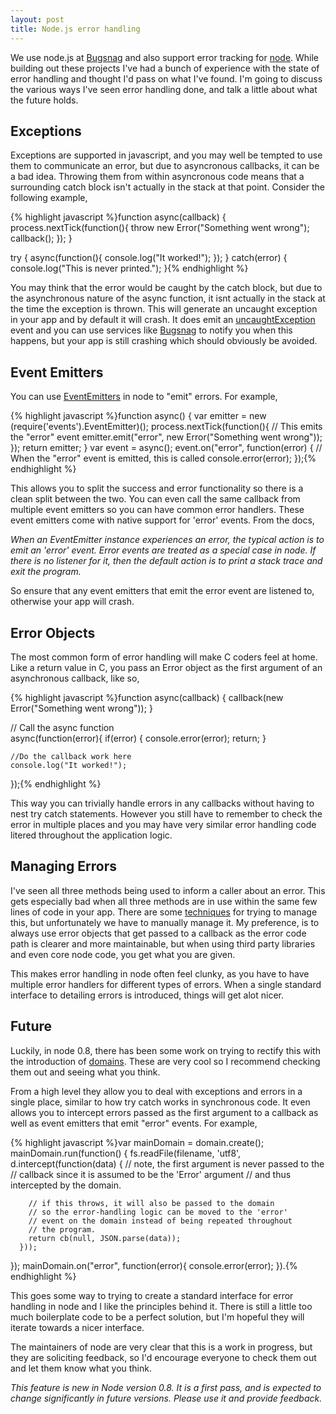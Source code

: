 ```yaml
--- 
layout: post
title: Node.js error handling
---
```


We use node.js at [Bugsnag](https://bugsnag.com) and also support error tracking for [node](https://bugsnag.com/docs/notifiers/node). While building out these projects I've had a bunch of experience with the state of error handling and thought I'd pass on what I've found. I'm going to discuss the various ways I've seen error handling done, and talk a little about what the future holds.

## Exceptions

Exceptions are supported in javascript, and you may well be tempted to use them to communicate an error, but due to asyncronous callbacks, it can be a bad idea. Throwing them from within asyncronous code means that a surrounding catch block isn't actually in the stack at that point. Consider the following example,

{% highlight javascript %}function async(callback) {
    process.nextTick(function(){
        throw new Error("Something went wrong");
        callback();
    });
}

try {
    async(function(){
        console.log("It worked!");
    });
} catch(error) {
    console.log("This is never printed.");
}{% endhighlight %}

You may think that the error would be caught by the catch block, but due to the asynchronous nature of the async function, it isnt actually in the stack at the time the exception is thrown. This will generate an uncaught exception in your app and by default it will crash. It does emit an [uncaughtException](http://nodejs.org/api/process.html#process_event_uncaughtexception) event and you can use services like [Bugsnag](http://bugsnag.com) to notify you when this happens, but your app is still crashing which should obviously be avoided.

## Event Emitters

You can use [EventEmitters](http://nodejs.org/api/events.html#events_class_events_eventemitter) in node to "emit" errors. For example,

{% highlight javascript %}function async() {
    var emitter = new (require('events').EventEmitter)();
    process.nextTick(function(){
        // This emits the "error" event
        emitter.emit("error", new Error("Something went wrong"));
    });
    return emitter;
}
var event = async();
event.on("error", function(error) {
    // When the "error" event is emitted, this is called
    console.error(error);
});{% endhighlight %}

This allows you to split the success and error functionality so there is a clean split between the two. You can even call the same callback from multiple event emitters so you can have common error handlers. These event emitters come with native support for 'error' events. From the docs,

<em>When an EventEmitter instance experiences an error, the typical action is to emit an 'error' event. Error events are treated as a special case in node. If there is no listener for it, then the default action is to print a stack trace and exit the program.</em>

So ensure that any event emitters that emit the error event are listened to, otherwise your app will crash.

## Error Objects

The most common form of error handling will make C coders feel at home. Like a return value in C, you pass an Error object as the first argument of an asynchronous callback, like so,

{% highlight javascript %}function async(callback) {
    callback(new Error("Something went wrong"));
}

// Call the async function    
async(function(error){
    if(error) {
        console.error(error);
        return;
    }
    
    //Do the callback work here
    console.log("It worked!");
});{% endhighlight %}

This way you can trivially handle errors in any callbacks without having to nest try catch statements. However you still have to remember to check the error in multiple places and you may have very similar error handling code litered throughout the application logic.

## Managing Errors

I've seen all three methods being used to inform a caller about an error. This gets especially bad when all three methods are in use within the same few lines of code in your app. There are some [techniques](http://dc-syntropy.blogspot.com/2012/03/error-handling-in-nodejs.html) for trying to manage this, but unfortunately we have to manually manage it. My preference, is to always use error objects that get passed to a callback as the error code path is clearer and more maintainable, but when using third party libraries and even core node code, you get what you are given.

This makes error handling in node often feel clunky, as you have to have multiple error handlers for different types of errors. When a single standard interface to detailing errors is introduced, things will get alot nicer.

## Future

Luckily, in node 0.8, there has been some work on trying to rectify this with the introduction of [domains](http://nodejs.org/api/domain.html). These are very cool so I recommend checking them out and seeing what you think. 

From a high level they allow you to deal with exceptions and errors in a single place, similar to how try catch works in synchronous code. It even allows you to intercept errors passed as the first argument to a callback as well as event emitters that emit "error" events. For example,

{% highlight javascript %}var mainDomain = domain.create();
mainDomain.run(function() {
    fs.readFile(filename, 'utf8', d.intercept(function(data) {
        // note, the first argument is never passed to the
        // callback since it is assumed to be the 'Error' argument
        // and thus intercepted by the domain.

        // if this throws, it will also be passed to the domain
        // so the error-handling logic can be moved to the 'error'
        // event on the domain instead of being repeated throughout
        // the program.
        return cb(null, JSON.parse(data));
      }));
});
mainDomain.on("error", function(error){
    console.error(error);
}).{% endhighlight %}

This goes some way to trying to create a standard interface for error handling in node and I like the principles behind it. There is still a little too much boilerplate code to be a perfect solution, but I'm hopeful they will iterate towards a nicer interface.

The maintainers of node are very clear that this is a work in progress, but they are soliciting feedback, so I'd encourage everyone to check them out and let them know what you think.

<em>This feature is new in Node version 0.8. It is a first pass, and is expected to change significantly in future versions. Please use it and provide feedback.</em>